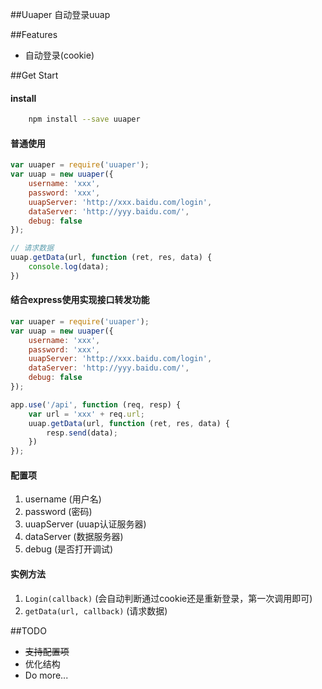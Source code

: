 ##Uuaper
自动登录uuap

##Features
*   自动登录(cookie)

##Get Start

#### install

``` bash
    npm install --save uuaper
```

#### 普通使用

```js
var uuaper = require('uuaper');
var uuap = new uuaper({
    username: 'xxx',
    password: 'xxx',
    uuapServer: 'http://xxx.baidu.com/login',
    dataServer: 'http://yyy.baidu.com/',
    debug: false
});

// 请求数据
uuap.getData(url, function (ret, res, data) {
    console.log(data);
})
```

#### 结合express使用实现接口转发功能

```js
var uuaper = require('uuaper');
var uuap = new uuaper({
    username: 'xxx',
    password: 'xxx',
    uuapServer: 'http://xxx.baidu.com/login',
    dataServer: 'http://yyy.baidu.com/',
    debug: false
});

app.use('/api', function (req, resp) {
    var url = 'xxx' + req.url;
    uuap.getData(url, function (ret, res, data) {
        resp.send(data);
    })
});
```

#### 配置项
1. username  (用户名)
2. password  (密码)
3. uuapServer (uuap认证服务器)
4. dataServer (数据服务器)
5. debug (是否打开调试)

#### 实例方法
1. `Login(callback)` (会自动判断通过cookie还是重新登录，第一次调用即可)
2. `getData(url, callback)` (请求数据)

##TODO
*  ~~支持配置项~~
*  优化结构
*  Do more...